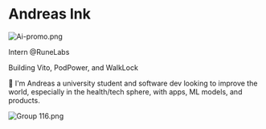 # Andreas Ink

![Ai-promo.png](https://res.craft.do/user/full/23a03a79-af5e-1af9-b4ff-27170389b6b1/doc/2596E6C3-4F18-4526-AE4C-01E968C801CB/98BEAFE3-2684-475B-AAAD-3365A04EF312_2/Cs4eQvPpyjPlAakM6nVPqyV8fTgbiJWfN5GLHopxWdMz/Ai-promo.png)

Intern @RuneLabs

Building Vito, PodPower, and WalkLock

👋 I'm Andreas a university student and software dev looking to improve the world, especially in the health/tech sphere, with apps, ML models, and products.

![Group 116.png](https://res.craft.do/user/full/23a03a79-af5e-1af9-b4ff-27170389b6b1/doc/2596E6C3-4F18-4526-AE4C-01E968C801CB/4DAAEA7D-3A8D-48FB-B30F-3CFF863E1657_2/YKkMWxvlxsSFoDN10c7i1ND6CAaGHbPQ0RZ7G4nQU0oz/Group%20116.png)
